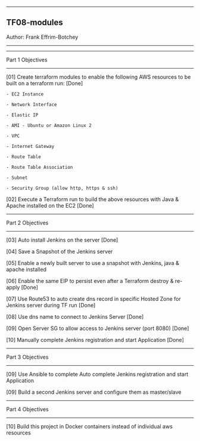 --------------------------

## TF08-modules

Author: Frank Effrim-Botchey

--------------------------


-------------------

Part 1 Objectives

-------------------

[01] Create terraform modules to enable the following AWS resources to be built on a terraform run: [Done]

    - EC2 Instance 

    - Network Interface 

    - Elastic IP 

    - AMI - Ubuntu or Amazon Linux 2 

    - VPC 

    - Internet Gateway

    - Route Table

    - Route Table Association

    - Subnet

    - Security Group (allow http, https & ssh)

[02] Execute a Terraform run to build the above resources with Java & Apache installed on the EC2 [Done]



-------------------

Part 2 Objectives

-------------------

[03] Auto install Jenkins on the server [Done]

[04] Save a Snapshot of the Jenkins server

[05] Enable a newly built server to use a snapshot with Jenkins, java & apache installed

[06] Enable the same EIP to persist even after a Terraform destroy & re-apply [Done]

[07] Use Route53 to auto create dns record in specific Hosted Zone for Jenkins server during TF run [Done]

[08] Use dns name to connect to Jenkins Server [Done]

[09] Open Server SG to allow access to Jenkins server (port 8080) [Done]

[10] Manually complete Jenkins registration and start Application [Done]



-------------------

Part 3 Objectives

-------------------

[09] Use Ansible to complete Auto complete Jenkins registration and start Application

[09] Build a second Jenkins server and configure them as master/slave


-------------------

Part 4 Objectives

-------------------

[10] Build this project in Docker containers instead of individual aws resources


